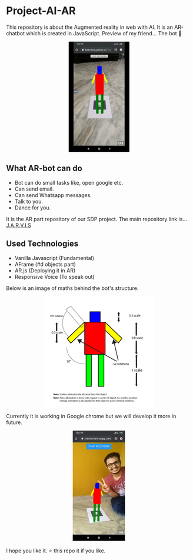 # Project-AI-AR
This repository is about the Augmented reality in web with AI. 
It is an AR-chatbot which is created in JavaScript. 
Preview of my friend... The bot :star_struck:
<p align='center'>
<img src='https://github.com/Kelta-King/Project-AI-AR/blob/main/Assets/Audio/welcomeGif.gif' height='300'>
</p>

## What AR-bot can do
- Bot can do small tasks like, open google etc.
- Can send email.
- Can send Whatsapp messages.
- Talk to you.
- Dance for you.

It is the AR part repository of our SDP project. The main repository link is... [J.A.R.V.I.S](https://github.com/AnubhavMadhav/J.A.R.V.I.S)

## Used Technologies
- Vanilla Javascript (Fundamental)
- AFrame (#d objects part)
- AR.js (Deploying it in AR)
- Responsive Voice (To speak out)

Below is an image of maths behind the bot's structure.
<p align='center'>
<img src='https://github.com/Kelta-King/Project-AI-AR/blob/main/Assets/Audio/structure-1.jpg' height='300'>
</p>

Currently it is working in Google chrome but we will develop it more in future.

<p align='center'>
<img src='https://github.com/Kelta-King/Project-AI-AR/blob/main/Assets/Audio/ARbot1.jpeg' height='300'>
</p>

I hope you like it. :star: this repo it if you like.

